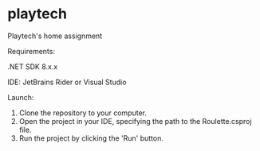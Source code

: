# playtech
Playtech's home assignment

Requirements:

.NET SDK 8.x.x

IDE: JetBrains Rider or Visual Studio

Launch:
1. Clone the repository to your computer.
2. Open the project in your IDE, specifying the path to the Roulette.csproj file.
3. Run the project by clicking the 'Run' button.
